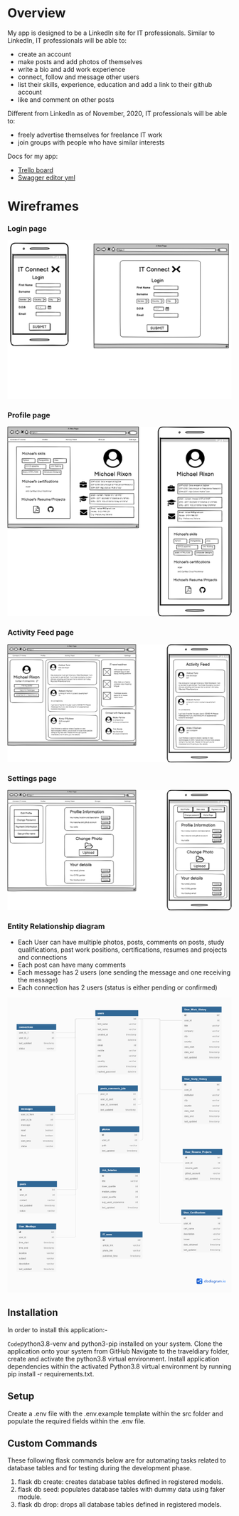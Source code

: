 # Overview

My app is designed to be a LinkedIn site for IT professionals.
Similar to LinkedIn, IT professionals will be able to:
* create an account
* make posts and add photos of themselves
* write a bio and add work experience
* connect, follow and message other users
* list their skills, experience, education and add a link to their github account
* like and comment on other posts

Different from LinkedIn as of November, 2020, IT professionals will be able to:
* freely advertise themselves for freelance IT work
* join groups with people who have similar interests

Docs for my app:
* [Trello board](https://trello.com/b/7Y9qhmBJ/project-management)
* [Swagger editor yml](https://github.com/mrixon95/Docs_On_Term3_CCC_course/blob/main/LinkedIn%20App/connectITAPI.yaml)




# Wireframes

### Login page
![Login_Page_Wireframe](docs/Login_Page_Wireframe.jpg)

### Profile page
![Profile_Page_Wireframe](docs/Profile_Page_Wireframe.png)

### Activity Feed page
![Activity_Feed_Wireframe](docs/Activity_Feed_Wireframe.png)

### Settings page
![Setting_Page_Wireframe](docs/Setting_Page_Wireframe.png)

### Entity Relationship diagram

* Each User can have multiple photos, posts, comments on posts, study qualifications, past work positions, certifications, resumes and projects and connections
* Each post can have many comments
* Each message has 2 users (one sending the message and one receiving the message)
* Each connection has 2 users (status is either pending or confirmed)



![Entity_Relationship_Diagram](docs/ERD_Diagram_dbdiagramio.png)


## Installation
In order to install this application:-

```Code```python3.8-venv and python3-pip installed on your system.
Clone the application onto your system from GitHub
Navigate to the traveldiary folder, create and activate the python3.8 virtual environment.
Install application dependencies within the activated Python3.8 virtual environment by running pip install -r requirements.txt.


## Setup
Create a .env file with the .env.example template within the src folder and populate the required fields within the .env file.

## Custom Commands
These following flask commands below are for automating tasks related to database tables and for testing during the development phase.
1. flask db create: creates database tables defined in registered models.
2. flask db seed: populates database tables with dummy data using faker module.
3. flask db drop: drops all database tables defined in registered models.

